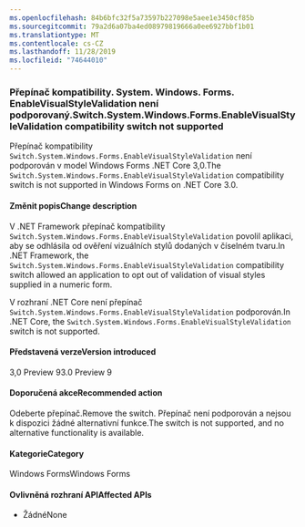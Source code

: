 ```yaml
---
ms.openlocfilehash: 84b6bfc32f5a73597b227098e5aee1e3450cf85b
ms.sourcegitcommit: 79a2d6a07ba4ed08979819666a0ee6927bbf1b01
ms.translationtype: MT
ms.contentlocale: cs-CZ
ms.lasthandoff: 11/28/2019
ms.locfileid: "74644010"
---
```

### <a name="switchsystemwindowsformsenablevisualstylevalidation-compatibility-switch-not-supported"></a><span data-ttu-id="342fd-101">Přepínač kompatibility. System. Windows. Forms. EnableVisualStyleValidation není podporovaný.</span><span class="sxs-lookup"><span data-stu-id="342fd-101">Switch.System.Windows.Forms.EnableVisualStyleValidation compatibility switch not supported</span></span>

<span data-ttu-id="342fd-102">Přepínač kompatibility `Switch.System.Windows.Forms.EnableVisualStyleValidation` není podporován v model Windows Forms .NET Core 3,0.</span><span class="sxs-lookup"><span data-stu-id="342fd-102">The `Switch.System.Windows.Forms.EnableVisualStyleValidation` compatibility switch is not supported in Windows Forms on .NET Core 3.0.</span></span>

#### <a name="change-description"></a><span data-ttu-id="342fd-103">Změnit popis</span><span class="sxs-lookup"><span data-stu-id="342fd-103">Change description</span></span>

<span data-ttu-id="342fd-104">V .NET Framework přepínač kompatibility `Switch.System.Windows.Forms.EnableVisualStyleValidation` povolil aplikaci, aby se odhlásila od ověření vizuálních stylů dodaných v číselném tvaru.</span><span class="sxs-lookup"><span data-stu-id="342fd-104">In .NET Framework, the `Switch.System.Windows.Forms.EnableVisualStyleValidation` compatibility switch allowed an application to opt out of validation of visual styles supplied in a numeric form.</span></span>

<span data-ttu-id="342fd-105">V rozhraní .NET Core není přepínač `Switch.System.Windows.Forms.EnableVisualStyleValidation` podporován.</span><span class="sxs-lookup"><span data-stu-id="342fd-105">In .NET Core, the `Switch.System.Windows.Forms.EnableVisualStyleValidation` switch is not supported.</span></span>

#### <a name="version-introduced"></a><span data-ttu-id="342fd-106">Představená verze</span><span class="sxs-lookup"><span data-stu-id="342fd-106">Version introduced</span></span>

<span data-ttu-id="342fd-107">3,0 Preview 9</span><span class="sxs-lookup"><span data-stu-id="342fd-107">3.0 Preview 9</span></span>

#### <a name="recommended-action"></a><span data-ttu-id="342fd-108">Doporučená akce</span><span class="sxs-lookup"><span data-stu-id="342fd-108">Recommended action</span></span>

<span data-ttu-id="342fd-109">Odeberte přepínač.</span><span class="sxs-lookup"><span data-stu-id="342fd-109">Remove the switch.</span></span> <span data-ttu-id="342fd-110">Přepínač není podporován a nejsou k dispozici žádné alternativní funkce.</span><span class="sxs-lookup"><span data-stu-id="342fd-110">The switch is not supported, and no alternative functionality is available.</span></span>

#### <a name="category"></a><span data-ttu-id="342fd-111">Kategorie</span><span class="sxs-lookup"><span data-stu-id="342fd-111">Category</span></span>

<span data-ttu-id="342fd-112">Windows Forms</span><span class="sxs-lookup"><span data-stu-id="342fd-112">Windows Forms</span></span>

#### <a name="affected-apis"></a><span data-ttu-id="342fd-113">Ovlivněná rozhraní API</span><span class="sxs-lookup"><span data-stu-id="342fd-113">Affected APIs</span></span>

- <span data-ttu-id="342fd-114">Žádné</span><span class="sxs-lookup"><span data-stu-id="342fd-114">None</span></span>

<!-- 

### Affected APIs

- Not detectable via API analysis

-->
